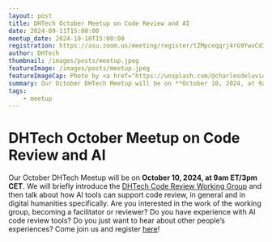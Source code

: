 ```yaml
---
layout: post
title: DHTech October Meetup on Code Review and AI
date: 2024-09-11T15:00:00
meetup_date: 2024-10-10T15:00:00
registration: https://asu.zoom.us/meeting/register/tZMpceqqrj4rG9YwvCd3d6gVaVIeeylTn6zI
author: DHTech
thumbnail: /images/posts/meetup.jpeg
featureImage: /images/posts/meetup.jpeg
featureImageCap: Photo by <a href="https://unsplash.com/@charlesdeluvio?utm_source=unsplash&utm_medium=referral&utm_content=creditCopyText">charlesdeluvio</a> on <a href="https://unsplash.com/photos/wn7dOzUh3Rs?utm_source=unsplash&utm_medium=referral&utm_content=creditCopyText">Unsplash</a>
summary: Our October DHTech Meetup will be on **October 10, 2024, at 9am ET/3pm CET**. We will briefly introduce the [DHTech Code Review Working Group](https://dhcodereview.github.io/) and then talk about how AI tools can support code review, in general and in digital humanities specifically.
tags:
    - meetup
---
```


# DHTech October Meetup on Code Review and AI

Our October DHTech Meetup will be on **October 10, 2024, at 9am ET/3pm CET**. We will briefly introduce the [DHTech Code Review Working Group](https://dhcodereview.github.io/) and then talk about how AI tools can support code review, in general and in digital humanities specifically. Are you interested in the work of the working group, becoming a facilitator or reviewer? Do you have experience with AI code review tools? Do you just want to hear about other people’s experiences? Come join us and register [here](https://asu.zoom.us/meeting/register/tZMpceqqrj4rG9YwvCd3d6gVaVIeeylTn6zI)!
